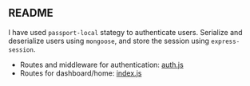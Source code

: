 ## README

I have used `passport-local` stategy to authenticate users. Serialize and deserialize users using `mongoose`, and store the session using `express-session`.

- Routes and middleware for authentication: [auth.js](./routes/auth.js)
- Routes for dashboard/home: [index.js](./routes/index.js)
